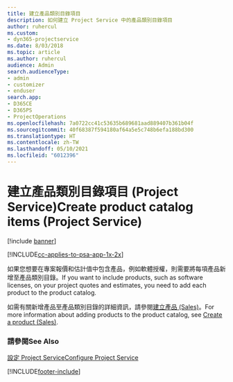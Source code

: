```yaml
---
title: 建立產品類別目錄項目
description: 如何建立 Project Service 中的產品類別目錄項目
author: ruhercul
ms.custom:
- dyn365-projectservice
ms.date: 8/03/2018
ms.topic: article
ms.author: ruhercul
audience: Admin
search.audienceType:
- admin
- customizer
- enduser
search.app:
- D365CE
- D365PS
- ProjectOperations
ms.openlocfilehash: 7a0722cc41c53635b689681aad889407b361b04f
ms.sourcegitcommit: 40f68387f594180af64a5e5c748b6efa188bd300
ms.translationtype: HT
ms.contentlocale: zh-TW
ms.lasthandoff: 05/10/2021
ms.locfileid: "6012396"
---
```

# <a name="create-product-catalog-items-project-service"></a><span data-ttu-id="fed7d-103">建立產品類別目錄項目 (Project Service)</span><span class="sxs-lookup"><span data-stu-id="fed7d-103">Create product catalog items (Project Service)</span></span>

[!include [banner](../includes/psa-now-project-operations.md)]

[!INCLUDE[cc-applies-to-psa-app-1x-2x](../includes/cc-applies-to-psa-app-1x-2x.md)]

<span data-ttu-id="fed7d-104">如果您想要在專案報價和估計值中包含產品，例如軟體授權，則需要將每項產品新增至產品類別目錄。</span><span class="sxs-lookup"><span data-stu-id="fed7d-104">If you want to include products, such as software licenses, on your project quotes and estimates, you need to add each product to the product catalog.</span></span>  
  
 <span data-ttu-id="fed7d-105">如需有關新增產品至產品類別目錄的詳細資訊，請參閱[建立產品 (Sales)](/dynamics365/sales-enterprise/create-product-sales)。</span><span class="sxs-lookup"><span data-stu-id="fed7d-105">For more information about adding products to the product catalog, see [Create a product (Sales)](/dynamics365/sales-enterprise/create-product-sales).</span></span>  
  
### <a name="see-also"></a><span data-ttu-id="fed7d-106">請參閱</span><span class="sxs-lookup"><span data-stu-id="fed7d-106">See Also</span></span>  
 [<span data-ttu-id="fed7d-107">設定 Project Service</span><span class="sxs-lookup"><span data-stu-id="fed7d-107">Configure Project Service</span></span>](../psa/configure.md)


[!INCLUDE[footer-include](../includes/footer-banner.md)]
